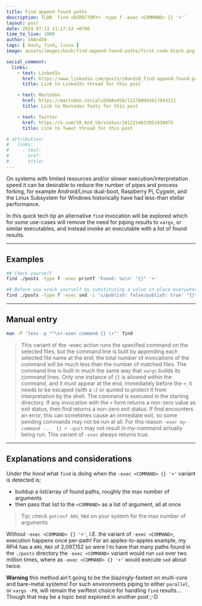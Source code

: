 ```yaml
---
title: Find append found paths
description: TLDR `find <DIRECTORY> -type f -exec <COMMAND> {} '+'`
layout: post
date: 2024-07-13 11:17:53 +0700
time_to_live: 1800
author: S0AndS0
tags: [ bash, find, linux ]
image: assets/images/bash/find-append-found-paths/first-code-block.png

social_comment:
  links:
    - text: LinkedIn
      href: https://www.linkedin.com/posts/s0ands0_find-append-found-paths-activity-7217980340156416001-O388
      title: Link to LinkedIn thread for this post

    - text: Mastodon
      href: https://mastodon.social/@S0AndS0/112780942617043321
      title: Link to Mastodon Toots for this post

    - text: Twitter
      href: https://x.com/S0_And_S0/status/1812214633052438875
      title: Link to Tweet thread for this post

# attribution:
#   links:
#     - text: 
#       href: 
#       title: 
---
```



On systems with limited resources and/or slower execution/interpretation speed
it can be desirable to reduce the number of pipes and process forking, for
example Android/Linux dual-boot, Raspberry Pi, Cygwin, and the Linux Subsystem
for Windows historically have had less-than stellar performance.

In this quick tech tip an alternative `find` invocation will be explored which
for _some_ use-cases will remove the need for piping results to `xargs`, or
similar executables, and instead invoke an executable with a list of found
results.


______


## Examples
[heading__examples]: #examples


```bash
## Check yourself
find ./posts -type f -exec printf 'Found: %s\n' "{}" '+'

## Before you wreck yourself by substituting a value in-place everywhere
find ./posts -type f -exec sed -i 's/publish: false/publish: true' "{}" '+'
```


______


## Manual entry
[heading__manual_entry]: #manual-entry


```bash
man -P 'less -p "^\s+-exec command {} \+"' find
```

> This variant of the -exec action runs the specified command on the selected
> files, but the command line is built by appending each selected file name at
> the end; the total number of invocations of the command will be much less
> than the number of matched files.  The command line is built in much the same
> way that `xargs` builds its command lines.  Only one instance of `{}` is
> allowed within the command, and it must appear at the end, immediately before
> the `+`; it needs to be escaped (with a `\`) or quoted to protect it from
> interpretation by the shell.  The command is executed in the starting
> directory.  If any invocation with the `+` form returns a non-zero value as
> exit status, then find returns a non-zero exit status.  If find encounters an
> error, this can sometimes cause an immediate exit, so some pending commands
> may not be run at all.  For this reason
> `-exec my-command ...  {} + -quit`
> may not result in my-command actually being run.  This variant of `-exec`
> always returns true.


______


## Explanations and considerations
[heading__explanations_and_considerations]: #explanations-and-considerations


_Under the hood_ what `find` is doing when the `-exec <COMMAND> {} '+'` variant
is detected is;

- buildup a list/array of found paths, roughly the max number of arguments
- then pass that list to the `<COMMAND>` as a list of argument, all at once

> Tip; check `getconf ARG_MAX` on your system for the max number of arguments

Without `-exec <COMMAND> {} '+'`, I.E. the variant of `-exec <COMMAND>`,
execution happens once per-path!  For an apples-to-apples example, my RPi4 has
a `ARG_MAX` of 2,097,152 so were I to have that many paths found in the
`./posts` directory the `-exec <COMMAND>` variant would run `sed` over two
million times, where as `-exec <COMMAND> {} '+'` would execute `sed` about
twice.

**Warning** this method ain't going to be the blazingly-fastest on multi-core
and bare-metal systems!  For such environments piping to either `parallel`, or
`xargs -P0`, will remain the swiftest choice for handling `find` results...
Though that may be a topic best explored in another post ;-D

